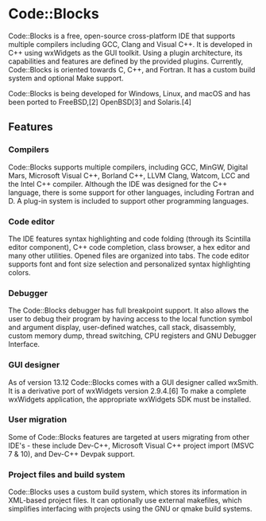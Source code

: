 # Code::Blocks

Code::Blocks is a free, open-source cross-platform IDE that supports multiple compilers including GCC, Clang and Visual C++. It is developed in C++ using wxWidgets as the GUI toolkit. Using a plugin architecture, its capabilities and features are defined by the provided plugins. Currently, Code::Blocks is oriented towards C, C++, and Fortran. It has a custom build system and optional Make support.

Code::Blocks is being developed for Windows, Linux, and macOS and has been ported to FreeBSD,\[2\] OpenBSD\[3\] and Solaris.\[4\]

## Features

### Compilers

Code::Blocks supports multiple compilers, including GCC, MinGW, Digital Mars, Microsoft Visual C++, Borland C++, LLVM Clang, Watcom, LCC and the Intel C++ compiler. Although the IDE was designed for the C++ language, there is some support for other languages, including Fortran and D. A plug-in system is included to support other programming languages.

### Code editor

The IDE features syntax highlighting and code folding \(through its Scintilla editor component\), C++ code completion, class browser, a hex editor and many other utilities. Opened files are organized into tabs. The code editor supports font and font size selection and personalized syntax highlighting colors.

### Debugger

The Code::Blocks debugger has full breakpoint support. It also allows the user to debug their program by having access to the local function symbol and argument display, user-defined watches, call stack, disassembly, custom memory dump, thread switching, CPU registers and GNU Debugger Interface.

### GUI designer

As of version 13.12 Code::Blocks comes with a GUI designer called wxSmith. It is a derivative port of wxWidgets version 2.9.4.\[6\] To make a complete wxWidgets application, the appropriate wxWidgets SDK must be installed.

### User migration

Some of Code::Blocks features are targeted at users migrating from other IDE's - these include Dev-C++, Microsoft Visual C++ project import \(MSVC 7 & 10\), and Dev-C++ Devpak support.

### Project files and build system

Code::Blocks uses a custom build system, which stores its information in XML-based project files. It can optionally use external makefiles, which simplifies interfacing with projects using the GNU or qmake build systems.

